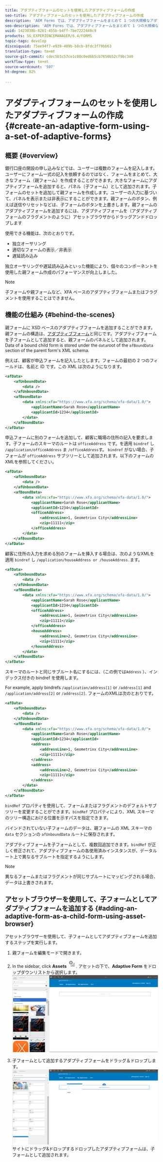 ```yaml
---
title: アダプティブフォームのセットを使用したアダプティブフォームの作成
seo-title: アダプティブフォームのセットを使用したアダプティブフォームの作成
description: 'AEM Forms では、アダプティブフォームをまとめて 1 つの大規模なアダプティブフォームを作成し、その特徴について理解します。 '
seo-description: 'AEM Forms では、アダプティブフォームをまとめて 1 つの大規模なアダプティブフォームを作成し、その特徴について理解します。 '
uuid: 1423038b-8261-455b-b4ff-7be7222448c9
products: SG_EXPERIENCEMANAGER/6.4/FORMS
topic-tags: develop
discoiquuid: 75ee94f7-e939-409b-b8cb-8fdc3f79bb63
translation-type: tm+mt
source-git-commit: cdec5b3c57ce1c80c0ed6b5cb7650b52cf9bc340
workflow-type: tm+mt
source-wordcount: '597'
ht-degree: 82%

---
```



# アダプティブフォームのセットを使用したアダプティブフォームの作成 {#create-an-adaptive-form-using-a-set-of-adaptive-forms}

## 概要 {#overview}

銀行口座の開設の申し込みなどでは、ユーザーは複数のフォームを記入します。ユーザーにフォーム一式の記入を依頼するのではなく、フォームをまとめて、大きなフォーム（親フォーム）を作成することができます。大きなフォームにアダプティブフォームを追加すると、パネル（子フォーム）として追加されます。子フォームのセットを追加して親フォームを作成します。ユーザーの入力に基づいて、パネルを表示または非表示にすることができます。親フォームのボタン、例えば送信やリセットなどは、子フォームのボタンを上書きします。親フォームのアダプティブフォームを追加するには、アダプティブフォームを（アダプティブフォームのフラグメントのように）アセットブラウザからドラッグアンドドロップします

使用できる機能は、次のとおりです。

* 独立オーサリング
* 適切なフォームの表示／非表示
* 遅延読み込み

独立オーサリングや遅延読み込みといった機能により、個々のコンポーネントを使用した親フォーム作成のパフォーマンスが向上しました。

>[!NOTE]
>
>子フォームや親フォームなど、XFA ベースのアダプティブフォームまたはフラグメントを使用することはできません。

## 機能の仕組み {#behind-the-scenes}

親フォームに XSD ベースのアダプティブフォームを追加することができます。親フォームの構造は、[アダプティブフォーム](/help/forms/using/prepopulate-adaptive-form-fields.md)と同じです。アダプティブフォームを子フォームとして追加すると、親フォームのパネルとして追加されます。 Data of a bound child form is stored under the `data`root of the `afBoundData` section of the parent form&#39;s XML schema.

例えば、顧客が申込フォームを記入したとします。フォームの最初の 2 つのフィールドは、名前と ID です。この XML は次のようになります。

```xml
<afData>
    <afUnboundData>
        <data />
    </afUnboundData>
    <afBoundData>
        <data xmlns:xfa="https://www.xfa.org/schema/xfa-data/1.0/">
            <applicantName>Sarah Rose</applicantName>
            <applicantId>1234</applicantId>
        </data>
    </afBoundData>
</afData>
```

申込フォームに別のフォームを追加して、顧客に職場の住所の記入を要求します。子フォームのスキーマのルートは `officeAddress` です。を適用 `bindref` し `/application/officeAddress` ま `/officeAddress`す。 `bindref` がない場合、子フォームが `officeAddress` サブツリーとして追加されます。以下のフォームのXMLを参照してください。

```xml
<afData>
    <afUnboundData>
        <data />
    </afUnboundData>
    <afBoundData>
        <data xmlns:xfa="https://www.xfa.org/schema/xfa-data/1.0/">
            <applicantName>Sarah Rose</applicantName>
            <applicantId>1234</applicantId>
            <officeAddress>
                <addressLine>1, Geometrixx City</addressLine>
                <zip>11111</zip>
            </officeAddress>
        </data>
    </afBoundData>
</afData>
```

顧客に住所の入力を求める別のフォームを挿入する場合は、次のようなXMLを適用 `bindref` し `/application/houseAddress or /houseAddress.`ます。

```xml
<afData>
    <afUnboundData>
        <data />
    </afUnboundData>
    <afBoundData>
        <data xmlns:xfa="https://www.xfa.org/schema/xfa-data/1.0/">
            <applicantName>Sarah Rose</applicantName>
            <applicantId>1234</applicantId>
            <officeAddress>
                <addressLine>1, Geometrixx City</addressLine>
                <zip>11111</zip>
            </officeAddress>
            <houseAddress>
                <addressLine>2, Geometrixx City</addressLine>
                <zip>11111</zip>
            </houseAddress>
        </data>
    </afBoundData>
</afData>
```

スキーマのルートと同じサブルート名にするには、（この例では`Address` ）、インデックス付きの bindref を使用します。

For example, apply bindrefs `/application/address[1]` or `/address[1]` and `/application/address[2]` or `/address[2]`. フォームのXMLは次のとおりです。

```xml
<afData>
    <afUnboundData>
        <data />
    </afUnboundData>
    <afBoundData>
        <data xmlns:xfa="https://www.xfa.org/schema/xfa-data/1.0/">
            <applicantName>Sarah Rose</applicantName>
            <applicantId>1234</applicantId>
            <address>
                <addressLine>1, Geometrixx City</addressLine>
                <zip>11111</zip>
            </address>
            <address>
                <addressLine>2, Geometrixx City</addressLine>
                <zip>11111</zip>
            </address>
        </data>
    </afBoundData>
</afData>
```

`bindRef` プロパティを使用して、フォームまたはフラグメントのデフォルトサブツリーを変更することができます。`bindRef` プロパティにより、XML スキーマのツリー構造における位置を示すパスを指定できます。

バインドされていない子フォームのデータは、親フォームの XML スキーマの `data` セクションの `afUnboundData` ルートに保存されます。

アダプティブフォームを子フォームとして、複数回追加できます。`bindRef` が正しく修正されて、アダプティブフォームの各使用済みインスタンスが、データルート上で異なるサブルートを指定するようにします。

>[!NOTE]
>
>異なるフォームまたはフラグメントが同じサブルートにマッピングされる場合、データは上書きされます。

## アセットブラウザーを使用して、子フォームとしてアダプティブフォームを追加する {#adding-an-adaptive-form-as-a-child-form-using-asset-browser}

アセットブラウザーを使用して、子フォームとしてアダプティブフォームを追加するステップを実行します。

1. 親フォームを編集モードで開きます。
1. In the sidebar, click **Assets** ![assets-browser](assets/assets-browser.png). アセットの下で、**Adaptive Form** をドロップダウンリストから選択します。
   [ ![アセットの下でアダプティブフォームを選択する](assets/asset.png)](assets/asset-1.png)

1. 子フォームとして追加するアダプティブフォームをドラッグ＆ドロップします。
   [ ![アダプティブフォームを](assets/drag-drop.png)](assets/drag-drop-1.png)サイトにドラッグ&amp;ドロップするドロップしたアダプティブフォームは、子フォームとして追加されます。

